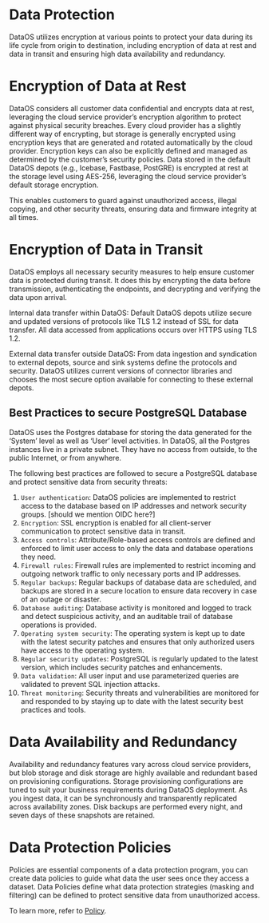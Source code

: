 # Data Protection

DataOS utilizes encryption at various points to protect your data during its life cycle from origin to destination, including encryption of data at rest and data in transit and ensuring high data availability and redundancy.

# Encryption of Data at Rest

DataOS considers all customer data confidential and encrypts data at rest, leveraging the cloud service provider’s encryption algorithm to protect against physical security breaches. Every cloud provider has a slightly different way of encrypting, but storage is generally encrypted using encryption keys that are generated and rotated automatically by the cloud provider. Encryption keys can also be explicitly defined and managed as determined by the customer’s security policies. Data stored in the default DataOS depots (e.g., Icebase, Fastbase, PostGRE) is encrypted at rest at the storage level using AES-256, leveraging the cloud service provider’s default storage encryption.

This enables customers to guard against unauthorized access, illegal copying, and other security threats, ensuring data and firmware integrity at all times.

# Encryption of Data in Transit

DataOS employs all necessary security measures to help ensure customer data is protected during transit. It does this by encrypting the data before transmission, authenticating the endpoints, and decrypting and verifying the data upon arrival.

Internal data transfer within DataOS: Default DataOS depots utilize secure and updated versions of protocols like TLS 1.2 instead of SSL for data transfer. All data accessed from applications occurs over HTTPS using TLS 1.2.

External data transfer outside DataOS: From data ingestion and syndication to external depots, source and sink systems define the protocols and security. DataOS utilizes current versions of connector libraries and chooses the most secure option available for connecting to these external depots.

## Best Practices to secure PostgreSQL Database

DataOS uses the Postgres database for storing the data generated for the ‘System’ level as well as ‘User’ level activities.  In DataOS, all the Postgres instances live in a private subnet. They have no access from outside, to the public Internet, or from anywhere. 

The following best practices are followed to secure a PostgreSQL database and protect sensitive data from security threats:
1. `User authentication`: DataOS policies are implemented to restrict access to the database based on IP addresses and network security groups. [should we mention OIDC here?]
2. `Encryption`:  SSL encryption is enabled for all client-server communication to protect sensitive data in transit.
3. `Access controls`:  Attribute/Role-based access controls are defined and enforced to limit user access to only the data and database operations they need.
3. `Firewall rules`: Firewall rules are implemented to restrict incoming and outgoing network traffic to only necessary ports and IP addresses.
4. `Regular backups`: Regular backups of database data are scheduled, and backups are stored in a secure location to ensure data recovery in case of an outage or disaster.
5. `Database auditing`: Database activity is monitored and logged to track and detect suspicious activity, and an auditable trail of database operations is provided.
6. `Operating system security`: The operating system is kept up to date with the latest security patches and ensures that only authorized users have access to the operating system.
7. `Regular security updates`:  PostgreSQL is regularly updated to the latest version, which includes security patches and enhancements.
8. `Data validation`: All user input and use parameterized queries are validated to prevent SQL injection attacks.
9. `Threat monitoring`: Security threats and vulnerabilities are monitored for and responded to by staying up to date with the latest security best practices and tools.

# Data Availability and Redundancy

Availability and redundancy features vary across cloud service providers, but blob storage and disk storage are highly available and redundant based on provisioning configurations. Storage provisioning configurations are tuned to suit your business requirements during DataOS deployment. As you ingest data, it can be synchronously and transparently replicated across availability zones. Disk backups are performed every night, and seven days of these snapshots are retained.

# Data Protection Policies

Policies are essential components of a data protection program, you can create data policies to guide what data the user sees once they access a dataset. Data Policies define what data protection strategies (masking and filtering) can be defined to protect sensitive data from unauthorized access.

To learn more, refer to
[Policy](../About%20DataOS/Primitives%20Resources/Policy.md).